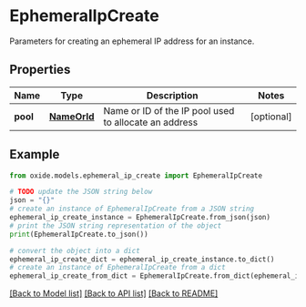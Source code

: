 # EphemeralIpCreate

Parameters for creating an ephemeral IP address for an instance.

## Properties

Name | Type | Description | Notes
------------ | ------------- | ------------- | -------------
**pool** | [**NameOrId**](NameOrId.md) | Name or ID of the IP pool used to allocate an address | [optional] 

## Example

```python
from oxide.models.ephemeral_ip_create import EphemeralIpCreate

# TODO update the JSON string below
json = "{}"
# create an instance of EphemeralIpCreate from a JSON string
ephemeral_ip_create_instance = EphemeralIpCreate.from_json(json)
# print the JSON string representation of the object
print(EphemeralIpCreate.to_json())

# convert the object into a dict
ephemeral_ip_create_dict = ephemeral_ip_create_instance.to_dict()
# create an instance of EphemeralIpCreate from a dict
ephemeral_ip_create_from_dict = EphemeralIpCreate.from_dict(ephemeral_ip_create_dict)
```
[[Back to Model list]](../README.md#documentation-for-models) [[Back to API list]](../README.md#documentation-for-api-endpoints) [[Back to README]](../README.md)


